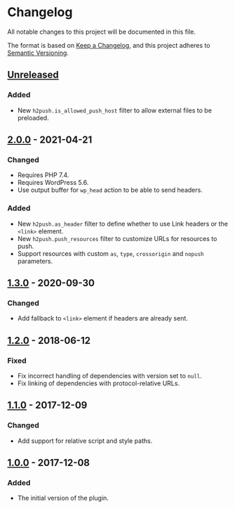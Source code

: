 # Changelog
All notable changes to this project will be documented in this file.

The format is based on [Keep a Changelog](https://keepachangelog.com/en/1.0.0/),
and this project adheres to [Semantic Versioning](https://semver.org/spec/v2.0.0.html).

## [Unreleased]

### Added
* New `h2push.is_allowed_push_host` filter to allow external files to be preloaded.

## [2.0.0] - 2021-04-21

### Changed
* Requires PHP 7.4.
* Requires WordPress 5.6.
* Use output buffer for `wp_head` action to be able to send headers.

### Added
* New `h2push.as_header` filter to define whether to use Link headers or the `<link>` element.
* New `h2push.push_resources` filter to customize URLs for resources to push.
* Support resources with custom `as`, `type`, `crossorigin` and `nopush` parameters.

## [1.3.0] - 2020-09-30

### Changed
* Add fallback to `<link>` element if headers are already sent.

## [1.2.0] - 2018-06-12

### Fixed
* Fix incorrect handling of dependencies with version set to `null`.
* Fix linking of dependencies with protocol-relative URLs.

## [1.1.0] - 2017-12-09

### Changed
* Add support for relative script and style paths.

## [1.0.0] - 2017-12-08

### Added
* The initial version of the plugin.

[Unreleased]: https://github.com/wearerequired/h2push/compare/2.0.0...HEAD
[2.0.0]: https://github.com/wearerequired/h2push/compare/1.3.0...2.0.0
[1.3.0]: https://github.com/wearerequired/h2push/compare/1.2.0...1.3.0
[1.2.0]: https://github.com/wearerequired/h2push/compare/1.1.0...1.2.0
[1.1.0]: https://github.com/wearerequired/h2push/compare/1.0.0...1.1.0
[1.0.0]: https://github.com/wearerequired/h2push/compare/f1bd977d83e063311d162b2415f3499b20d7296e...0.1.0
